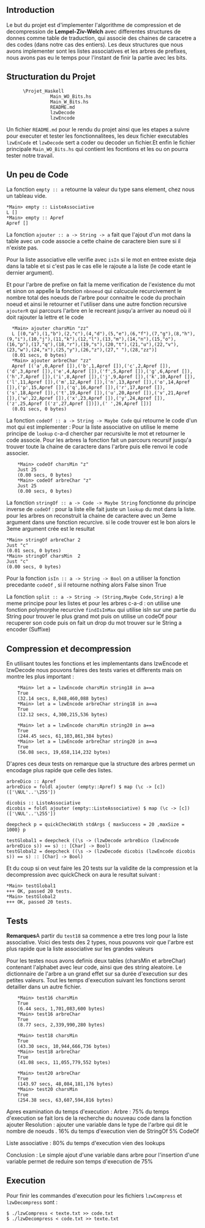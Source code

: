 ## Introduction

  Le but du projet est d'implementer l'algorithme de compression et de decompression de **Lempel-Ziv-Welch** avec differentes structures de donnes comme table de traduction, qui associe des chaines de caracetre a des codes (dans notre cas des entiers).
  Les deux structures que nous avons implementer sont les listes associatives et les arbres de prefixes, nous avons pas eu le temps pour l'instant de finir la partie avec les bits.

## Structuration du Projet

          \Projet_Haskell
                    Main_WO_Bits.hs
					Main_W_Bits.hs
                    README.md
                    lzwDecode
                    lzwEncode
                    
  Un fichier `README.md` pour le rendu du projet ainsi que les etapes a suivre pour executer et tester les fonctionnalitees, les deux fichier executables `lzwEnCode` et `lzwDecode` sert a coder ou decoder un fichier.Et enfin le fichier principale `Main_WO_Bits.hs` qui contient les focntions et les ou on pourra tester notre travail.

## Un peu de Code

La fonction `empty :: a` retourne la valeur du type sans element, chez nous un tableau vide.

    *Main> empty :: ListeAssociative 
    L []
    *Main> empty :: Apref 
    Apref []

La fonction `ajouter :: a -> String -> a` fait que l'ajout d'un mot dans la table avec un code associe a cette chaine de caractere bien sure si il n'existe pas.

  Pour la liste associative elle verifie avec `isIn` si le mot en entree existe deja dans la table et si c'est pas le cas elle le rajoute a la liste (le code etant le dernier argument).
  
  Et pour l'arbre de prefixe on fait la meme verification de l'existence du mot et sinon  on appelle la fonction `nbnoeud` qui calcucule recurcivement le nombre total des noeuds de l'arbre pour connaitre le code du prochain noeud et ainsi le retourner et l'utiliser dans une autre fonction recursive `ajouterR` qui parcours l'arbre en le recreant jusqu'a arriver au noeud où il doit rajouter la lettre et le code 
  
      *Main> ajouter charsMin "zz"
      L [(0,"a"),(1,"b"),(2,"c"),(4,"d"),(5,"e"),(6,"f"),(7,"g"),(8,"h"),(9,"i"),(10,"j"),(11,"k"),(12,"l"),(13,"m"),(14,"n"),(15,"o"),(16,"p"),(17,"q"),(18,"r"),(19,"s"),(20,"t"),(21,"u"),(22,"v"),(23,"w"),(24,"x"),(25,"y"),(26,"z"),(27," "),(28,"zz")]
      (0.01 secs, 0 bytes)
      *Main> ajouter arbreChar "zz"
      Apref [('a',0,Apref []),('b',1,Apref []),('c',2,Apref []),('d',3,Apref []),('e',4,Apref []),('f',5,Apref []),('g',6,Apref []),('h',7,Apref []),('i',8,Apref []),('j',9,Apref []),('k',10,Apref []),('l',11,Apref []),('m',12,Apref []),('n',13,Apref []),('o',14,Apref []),('p',15,Apref []),('q',16,Apref []),('r',17,Apref []),('s',18,Apref []),('t',19,Apref []),('u',20,Apref []),('v',21,Apref []),('w',22,Apref []),('x',23,Apref []),('y',24,Apref []),('z',25,Apref [('z',27,Apref [])]),(' ',26,Apref [])]
      (0.01 secs, 0 bytes)

La fonction `codeOf :: a -> String -> Maybe Code` qui retourne le code d'un mot qui est implementer : 
	Pour la liste associative on utilise le meme principe de `lookup` c-a-d chercher par recursivite le mot et retourner le code associe. 
	Pour les arbres la fonction fait un parcours recursif jusqu'a trouver toute la chaine de caractere dans l'arbre puis elle renvoi le code associer.

        *Main> codeOf charsMin "z"
        Just 25
        (0.00 secs, 0 bytes)
        *Main> codeOf arbreChar "z"
        Just 25
        (0.00 secs, 0 bytes)

La fonction `stringOf :: a -> Code -> Maybe String` fonctionne du principe inverse de `codeOf` :
	pour la liste elle fait juste un `lookup` du mot dans la liste. 
	pour les arbres on reconstruit la chaine de caractere avec un 3eme argument dans une fonction recurcive. si le code trouver est le bon alors le 3eme argument crée est le resultat

    *Main> stringOf arbreChar 2
    Just "c"
    (0.01 secs, 0 bytes)
    *Main> stringOf charsMin  2
    Just "c"
    (0.00 secs, 0 bytes)

Pour la fonction `isIn :: a -> String -> Bool` on a utiliser la fonction precedante `codeOf` , si il retourne nothing alors False sinon True

La fonction `split :: a -> String -> (String,Maybe Code,String)` a le meme principe pour les listes et pour les arbres c-a-d : 
	on utilise une fonction polymorphe recurcive `findIsInMax` qui utilise isIn sur une partie du String pour trouver le plus grand mot
	puis on utilise un codeOf pour recuperer son code
	puis on fait un drop du mot trouver sur le String a encoder (Suffixe)

## Compression et decompression

En utilisant toutes les fonctions et les implementants dans lzwEncode et lzwDecode nous pouvons faires des tests varies et differents mais on montre les plus important :

        *Main> let a = lzwEncode charsMin string18 in a==a
        True
        (32.14 secs, 8,048,460,088 bytes)
        *Main> let a = lzwEncode arbreChar string18 in a==a
        True
        (12.12 secs, 4,300,215,536 bytes)

        *Main> let a = lzwEncode charsMin string20 in a==a
        True
        (244.45 secs, 61,103,861,384 bytes)
        *Main> let a = lzwEncode arbreChar string20 in a==a
        True
        (56.08 secs, 19,658,114,232 bytes)

D'apres ces deux tests on remarque que la structure des arbres permet un encodage plus rapide que celle des listes.

    arbreDico :: Apref 
    arbreDico = foldl ajouter (empty::Apref) $ map (\c -> [c]) (['\NUL'..'\255'])

    dicobis :: ListeAssociative 
    dicobis = foldl ajouter (empty::ListeAssociative) $ map (\c -> [c]) (['\NUL'..'\255'])

    deepcheck p = quickCheckWith stdArgs { maxSuccess = 20 ,maxSize = 1000} p

    testGlobal1 = deepcheck ((\s -> (lzwDecode arbreDico (lzwEncode arbreDico s)) == s) :: [Char] -> Bool)
    testGlobal2 = deepcheck ((\s -> (lzwDecode dicobis (lzwEncode dicobis s)) == s) :: [Char] -> Bool)

Et du coup si on veut faire les 20 tests sur la validite de la compression et la decompression avec quickCheck on aura le resultat suivant :

    *Main> testGlobal1
    +++ OK, passed 20 tests.
    *Main> testGlobal2
    +++ OK, passed 20 tests.

## Tests

**Remarques**A partir du `test18` sa commence a etre tres long pour la liste associative.
Voici des tests des 2 types, nous pouvons voir que l'arbre est plus rapide que la liste associative sur les grandes valeurs

Pour les testes nous avons definis deux tables (charsMin et arbreChar) contenant l'alphabet avec leur code, ainsi que des string aleatoire.
Le dictionnaire de l'arbre a un grand effet sur sa durée d'execution sur des petites valeurs.
Tout les temps d'execution suivant les fonctions seront detailler dans un autre fichier.

		*Main> test16 charsMin
		True
		(6.44 secs, 1,701,083,600 bytes)
		*Main> test16 arbreChar
		True
		(8.77 secs, 2,339,990,280 bytes)
        
		*Main> test18 charsMin
		True
		(43.30 secs, 10,944,666,736 bytes)
        *Main> test18 arbreChar
		True
		(41.08 secs, 11,055,779,552 bytes)
        
        *Main> test20 arbreChar
        True
        (143.97 secs, 48,084,181,176 bytes)
        *Main> test20 charsMin
        True
        (254.38 secs, 63,607,594,816 bytes)
        
Apres examination du temps d'execution :
Arbre :
75% du temps d'execution se fait lors de la recherche du nouveau code dans la fonction ajouter
Resolution : ajouter une variable dans le type de l'arbre qui dit le nombre de noeuds .
16% du temps d'execution vien de StringOf
5% CodeOf

Liste associative :
80% du temps d'execution vien des lookups

Conclusion :
Le simple ajout d'une variable dans arbre pour l'insertion d'une variable permet de reduire son temps d'execution de 75%


## Execution

Pour finir les commandes d'execution pour les fichiers `lzwCompress` et `lzwDecompress` sont :

    $ ./lzwCompress < texte.txt >> code.txt
    $ ./lzwDecompress < code.txt >> texte.txt
